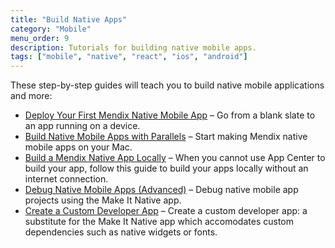 ```yaml
---
title: "Build Native Apps"
category: "Mobile"
menu_order: 9
description: Tutorials for building native mobile apps.
tags: ["mobile", "native", "react", "ios", "android"]
---
```


These step-by-step guides will teach you to build native mobile applications and more:

* [Deploy Your First Mendix Native Mobile App](deploying-native-app) – Go from a blank slate to an app running on a device.
* [Build Native Mobile Apps with Parallels](usting-mendix-studio-pro-on-a-mac) – Start making Mendix native mobile apps on your Mac.
* [Build a Mendix Native App Locally](native-build-locally) – When you cannot use App Center to build your app, follow this guide to build your apps locally without an internet connection.
* [Debug Native Mobile Apps (Advanced)](native-debug) – Debug native mobile app projects using the Make It Native app.
* [Create a Custom Developer App](how-to-devapps) – Create a custom developer app: a substitute for the Make It Native app which accomodates custom dependencies such as native widgets or fonts.
